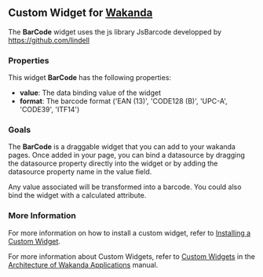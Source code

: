 ## Custom Widget for [Wakanda](http://wakanda.org)
The __BarCode__ widget uses the js library JsBarcode developped by  https://github.com/lindell

### Properties
This widget __BarCode__ has the following properties: 

* __value__: The data binding value of the widget
* __format__: The barcode format ('EAN (13)',  'CODE128 (B)', 'UPC-A', 'CODE39', 'ITF14') 

### Goals
The __BarCode__ is a draggable widget that you can add to your wakanda pages. Once added in your page, you can bind a datasource by dragging the datasource property directly into the widget or by adding the datasource property name in the value field. 

Any value associated will be transformed into a barcode. You could also bind the widget with a calculated attribute. 



### More Information
For more information on how to install a custom widget, refer to [Installing a Custom Widget](http://doc.wakanda.org/WakandaStudio0/help/Title/en/page3869.html#1027761).

For more information about Custom Widgets, refer to [Custom Widgets](http://doc.wakanda.org/Wakanda0.v5/help/Title/en/page3863.html "Custom Widgets") in the [Architecture of Wakanda Applications](http://doc.wakanda.org/Wakanda0.v5/help/Title/en/page3844.html "Architecture of Wakanda Applications") manual.

